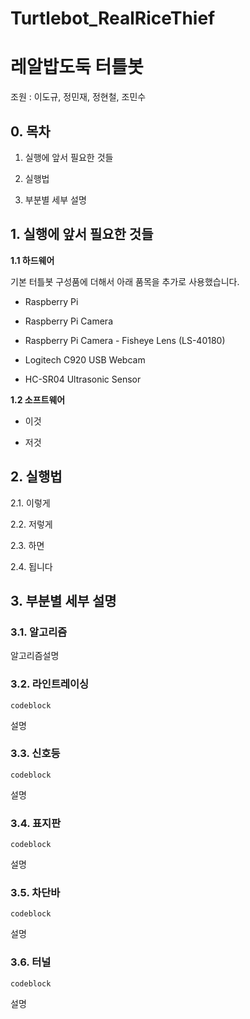 # Turtlebot_RealRiceThief

# 레알밥도둑 터틀봇
조원 : 이도규, 정민재, 정현철, 조민수

## 0. 목차
1. 실행에 앞서 필요한 것들

2. 실행법

3. 부분별 세부 설명


## 1. 실행에 앞서 필요한 것들
**1.1 하드웨어**

기본 터틀봇 구성품에 더해서 아래 품목을 추가로 사용했습니다.

  + Raspberry Pi
  
  + Raspberry Pi Camera
  
  + Raspberry Pi Camera - Fisheye Lens (LS-40180)
  
  + Logitech C920 USB Webcam
  
  + HC-SR04 Ultrasonic Sensor
 




**1.2 소프트웨어**

  + 이것

  + 저것


## 2. 실행법 
2.1. 이렇게

2.2. 저렇게

2.3. 하면

2.4. 됩니다


## 3. 부분별 세부 설명

### 3.1. 알고리즘
알고리즘설명

### 3.2. 라인트레이싱
~~~
codeblock
~~~

설명

### 3.3. 신호등
~~~
codeblock
~~~

설명

### 3.4. 표지판
~~~
codeblock
~~~

설명

### 3.5. 차단바
~~~
codeblock
~~~

설명

### 3.6. 터널
~~~
codeblock
~~~

설명



